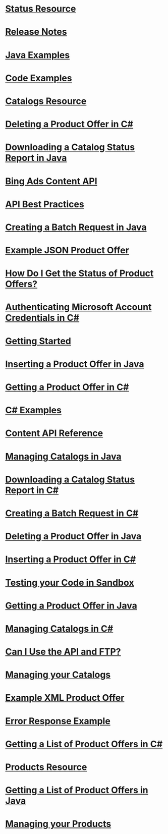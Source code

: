 # [Status Resource](status-resource.md)
# [Release Notes](release-notes.md)
# [Java Examples](java-examples.md)
# [Code Examples](code-examples.md)
# [Catalogs Resource](catalogs-resource.md)
# [Deleting a Product Offer in C#](deleting-a-product-offer-in-csharp.md)
# [Downloading a Catalog Status Report in Java](downloading-a-catalog-status-report-in-java.md)
# [Bing Ads Content API](bing-ads-content-api.md)
# [API Best Practices](api-best-practices.md)
# [Creating a Batch Request in Java](creating-a-batch-request-in-java.md)
# [Example JSON Product Offer](example-json-product-offer.md)
# [How Do I Get the Status of Product Offers?](how-do-i-get-the-status-of-product-offers.md)
# [Authenticating Microsoft Account Credentials in C#](authenticating-microsoft-account-credentials-in-csharp.md)
# [Getting Started](getting-started.md)
# [Inserting a Product Offer in Java](inserting-a-product-offer-in-java.md)
# [Getting a Product Offer in C#](getting-a-product-offer-in-csharp.md)
# [C# Examples](csharp-examples.md)
# [Content API Reference](content-api-reference.md)
# [Managing Catalogs in Java](managing-catalogs-in-java.md)
# [Downloading a Catalog Status Report in C#](downloading-a-catalog-status-report-in-csharp.md)
# [Creating a Batch Request in C#](creating-a-batch-request-in-csharp.md)
# [Deleting a Product Offer in Java](deleting-a-product-offer-in-java.md)
# [Inserting a Product Offer in C#](inserting-a-product-offer-in-csharp.md)
# [Testing your Code in Sandbox](testing-your-code-in-sandbox.md)
# [Getting a Product Offer in Java](getting-a-product-offer-in-java.md)
# [Managing Catalogs in C#](managing-catalogs-in-csharp.md)
# [Can I Use the API and FTP?](can-i-use-the-api-and-ftp.md)
# [Managing your Catalogs](managing-your-catalogs.md)
# [Example XML Product Offer](example-xml-product-offer.md)
# [Error Response Example](error-response-example.md)
# [Getting a List of Product Offers in C#](getting-a-list-of-product-offers-in-csharp.md)
# [Products Resource](products-resource.md)
# [Getting a List of Product Offers in Java](getting-a-list-of-product-offers-in-java.md)
# [Managing your Products](managing-your-products.md)
